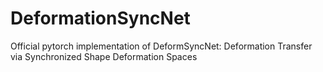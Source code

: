 # DeformationSyncNet
Official pytorch implementation of DeformSyncNet: Deformation Transfer via Synchronized Shape Deformation Spaces
